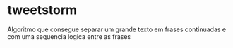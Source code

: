 # tweetstorm
Algoritmo que consegue separar um grande texto em frases continuadas e com uma sequencia logica entre as frases
